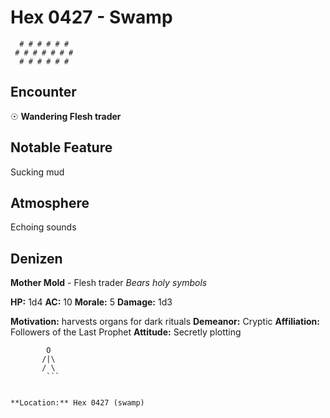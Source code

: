 # Hex 0427 - Swamp
```
  # # # # # #
 # # # # # # #
  # # # # # #
```

## Encounter

☉ **Wandering Flesh trader**

## Notable Feature

Sucking mud

## Atmosphere

Echoing sounds

## Denizen

**Mother Mold** - Flesh trader
*Bears holy symbols*

**HP:** 1d4 **AC:** 10 **Morale:** 5
**Damage:** 1d3

**Motivation:** harvests organs for dark rituals
**Demeanor:** Cryptic
**Affiliation:** Followers of the Last Prophet
**Attitude:** Secretly plotting

```
        O
       /|\
       / \
        ```


**Location:** Hex 0427 (swamp)
